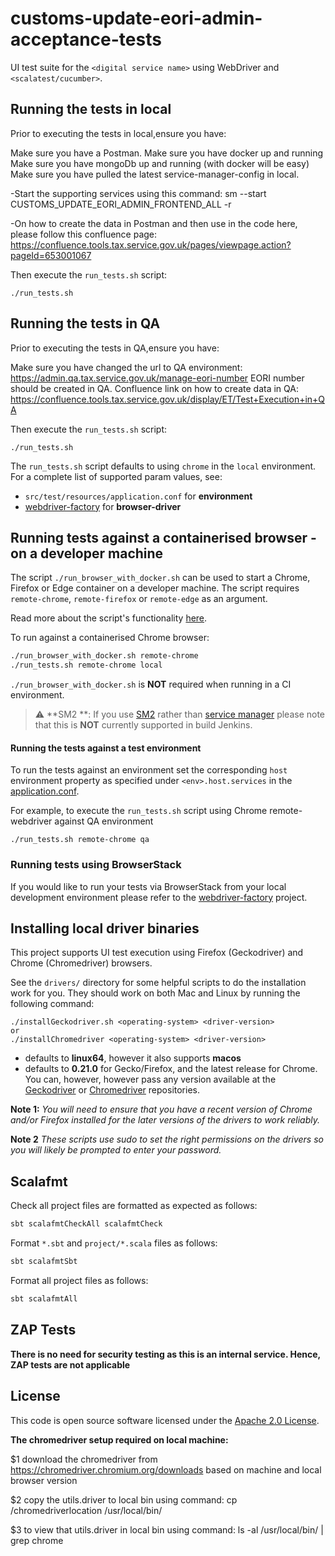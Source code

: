 

# customs-update-eori-admin-acceptance-tests
UI test suite for the `<digital service name>` using WebDriver and `<scalatest/cucumber>`.  

## Running the tests in local

Prior to executing the tests in local,ensure you have:

Make sure you have a Postman.
Make sure you have docker up and running
Make sure you have mongoDb up and running (with docker will be easy)
Make sure you have pulled the latest service-manager-config in local.

-Start the supporting services using this command:
  sm --start CUSTOMS_UPDATE_EORI_ADMIN_FRONTEND_ALL -r

-On how to create the data in Postman and then use in the code here, please follow this confluence page:
  https://confluence.tools.tax.service.gov.uk/pages/viewpage.action?pageId=653001067

Then execute the `run_tests.sh` script:

    ./run_tests.sh 

## Running the tests in QA

Prior to executing the tests in QA,ensure you have:

Make sure you have changed the url to QA environment: https://admin.qa.tax.service.gov.uk/manage-eori-number
EORI number should be created in QA. Confluence link on how to create data in QA:
  https://confluence.tools.tax.service.gov.uk/display/ET/Test+Execution+in+QA

Then execute the `run_tests.sh` script:

    ./run_tests.sh 




The `run_tests.sh` script defaults to using `chrome` in the `local` environment.  For a complete list of supported param values, see:
 - `src/test/resources/application.conf` for **environment** 
 - [webdriver-factory](https://github.com/hmrc/webdriver-factory#2-instantiating-a-browser-with-default-options) for **browser-driver**

## Running tests against a containerised browser - on a developer machine

The script `./run_browser_with_docker.sh` can be used to start a Chrome, Firefox or Edge container on a developer machine. 
The script requires `remote-chrome`, `remote-firefox` or `remote-edge` as an argument.

Read more about the script's functionality [here](run_browser_with_docker.sh).

To run against a containerised Chrome browser:

```bash
./run_browser_with_docker.sh remote-chrome 
./run_tests.sh remote-chrome local
```

`./run_browser_with_docker.sh` is **NOT** required when running in a CI environment. 

> :warning: **SM2 **: If you use [SM2](https://github.com/hmrc/sm2) rather than [service manager](https://github.com/hmrc/service-manager) please note that this is **NOT** currently supported in build Jenkins.

#### Running the tests against a test environment

To run the tests against an environment set the corresponding `host` environment property as specified under
 `<env>.host.services` in the [application.conf](/src/test/resources/application.conf). 

For example, to execute the `run_tests.sh` script using Chrome remote-webdriver against QA environment 

    ./run_tests.sh remote-chrome qa


### Running tests using BrowserStack
If you would like to run your tests via BrowserStack from your local development environment please refer to the [webdriver-factory](https://github.com/hmrc/webdriver-factory/blob/main/README.md/#user-content-running-tests-using-browser-stack) project.

## Installing local driver binaries

This project supports UI test execution using Firefox (Geckodriver) and Chrome (Chromedriver) browsers. 

See the `drivers/` directory for some helpful scripts to do the installation work for you.  They should work on both Mac and Linux by running the following command:

    ./installGeckodriver.sh <operating-system> <driver-version>
    or
    ./installChromedriver <operating-system> <driver-version>

- *<operating-system>* defaults to **linux64**, however it also supports **macos**
- *<driver-version>* defaults to **0.21.0** for Gecko/Firefox, and the latest release for Chrome.  You can, however, however pass any version available at the [Geckodriver](https://github.com/mozilla/geckodriver/tags) or [Chromedriver](http://chromedriver.storage.googleapis.com/) repositories.

**Note 1:** *You will need to ensure that you have a recent version of Chrome and/or Firefox installed for the later versions of the drivers to work reliably.*

**Note 2** *These scripts use sudo to set the right permissions on the drivers so you will likely be prompted to enter your password.*

## Scalafmt

Check all project files are formatted as expected as follows:

```bash
sbt scalafmtCheckAll scalafmtCheck
```

Format `*.sbt` and `project/*.scala` files as follows:

```bash
sbt scalafmtSbt
```

Format all project files as follows:

```bash
sbt scalafmtAll
```

## ZAP Tests

**There is no need for security testing as this is an internal service. Hence, ZAP tests are not applicable**

## License

This code is open source software licensed under the [Apache 2.0 License]("http://www.apache.org/licenses/LICENSE-2.0.html").


**The chromedriver setup required on local machine:**

$1 download the chromedriver from https://chromedriver.chromium.org/downloads based on machine and local browser version


$2 copy the utils.driver to local bin using command: cp /chromedriverlocation /usr/local/bin/


$3 to view that utils.driver in local bin using command: ls -al /usr/local/bin/ | grep chrome

